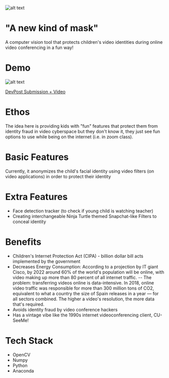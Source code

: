 ![alt text](https://cdn.discordapp.com/attachments/797540186170458172/798261626594787440/turtle.png)
# "A new kind of mask"
A computer vision tool that protects children's video identities during online video conferencing in a fun way!

# Demo
![alt text](https://cdn.discordapp.com/attachments/797540186170458172/798284337127751771/turtlegify.gif)

[DevPost Submission + Video](https://devpost.com/software/turtle-3x8eyn)

# Ethos
The idea here is providing kids with "fun" features that protect them from identity fraud in video cyberspace but they don't know it, they just see fun options to use while being on the internet (i.e. in zoom class).

# Basic Features
Currently, it anonymizes the child's facial identity using video filters (on video applications) in order to protect their identity

# Extra Features
- Face detection tracker (to check if young child is watching teacher)
- Creating interchangeable Ninja Turtle themed Snapchat-like Filters to conceal identity

# Benefits
- Children's Internet Protection Act (CIPA) - billion dollar bill acts implemented by the government
- Decreases Energy Consumption: According to a projection by IT giant Cisco, by 2022 around 60% of the world's population will be online, with video making up more than 80 percent of all internet traffic. 
-- The problem: transferring videos online is data-intensive. In 2018, online video traffic was responsible for more than 300 million tons of CO2, equivalent to what a country the size of Spain releases in a year — for all sectors combined. The higher a video's resolution, the more data that's required.
- Avoids identity fraud by video conference hackers
- Has a vintage vibe like the 1990s internet videoconferencing client, CU-SeeMe!

# Tech Stack
- OpenCV
- Numpy
- Python
- Anaconda
